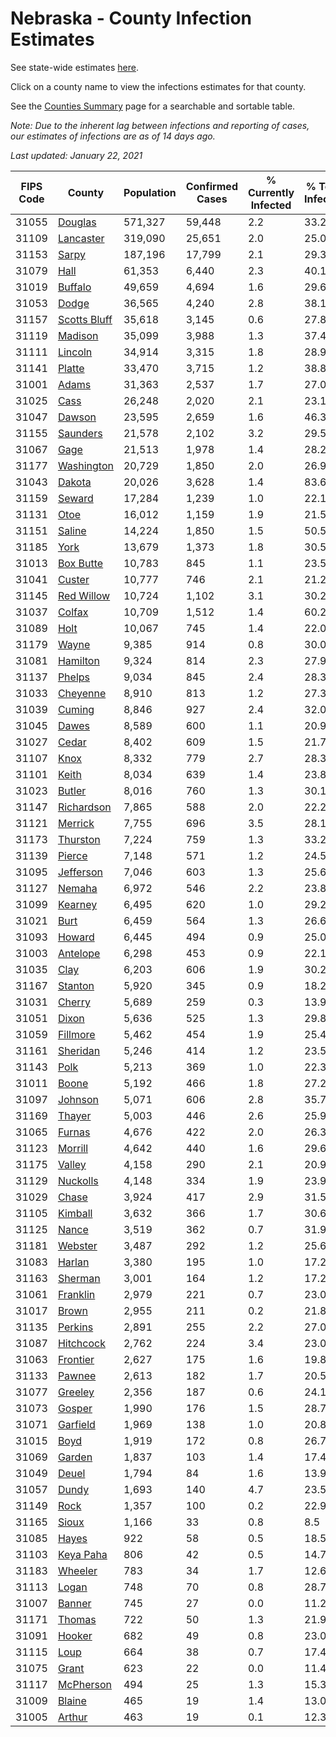 # Nebraska - County Infection Estimates

See state-wide estimates [here](/infections/us-ne).

Click on a county name to view the infections estimates for that county.

See the [Counties Summary](/infections/summary-counties) page for a searchable and sortable table.

*Note: Due to the inherent lag between infections and reporting of cases, our estimates of infections are as of 14 days ago.*

*Last updated: January 22, 2021*

|   FIPS Code |                       County |   Population |   Confirmed Cases |   % Currently Infected |   % Total Infected |
|-------------|------------------------------|--------------|-------------------|------------------------|--------------------|
|       31055 |           [Douglas](douglas) |      571,327 |            59,448 |                    2.2 |               33.2 |
|       31109 |       [Lancaster](lancaster) |      319,090 |            25,651 |                    2.0 |               25.0 |
|       31153 |               [Sarpy](sarpy) |      187,196 |            17,799 |                    2.1 |               29.3 |
|       31079 |                 [Hall](hall) |       61,353 |             6,440 |                    2.3 |               40.1 |
|       31019 |           [Buffalo](buffalo) |       49,659 |             4,694 |                    1.6 |               29.6 |
|       31053 |               [Dodge](dodge) |       36,565 |             4,240 |                    2.8 |               38.1 |
|       31157 | [Scotts Bluff](scotts-bluff) |       35,618 |             3,145 |                    0.6 |               27.8 |
|       31119 |           [Madison](madison) |       35,099 |             3,988 |                    1.3 |               37.4 |
|       31111 |           [Lincoln](lincoln) |       34,914 |             3,315 |                    1.8 |               28.9 |
|       31141 |             [Platte](platte) |       33,470 |             3,715 |                    1.2 |               38.8 |
|       31001 |               [Adams](adams) |       31,363 |             2,537 |                    1.7 |               27.0 |
|       31025 |                 [Cass](cass) |       26,248 |             2,020 |                    2.1 |               23.1 |
|       31047 |             [Dawson](dawson) |       23,595 |             2,659 |                    1.6 |               46.3 |
|       31155 |         [Saunders](saunders) |       21,578 |             2,102 |                    3.2 |               29.5 |
|       31067 |                 [Gage](gage) |       21,513 |             1,978 |                    1.4 |               28.2 |
|       31177 |     [Washington](washington) |       20,729 |             1,850 |                    2.0 |               26.9 |
|       31043 |             [Dakota](dakota) |       20,026 |             3,628 |                    1.4 |               83.6 |
|       31159 |             [Seward](seward) |       17,284 |             1,239 |                    1.0 |               22.1 |
|       31131 |                 [Otoe](otoe) |       16,012 |             1,159 |                    1.9 |               21.5 |
|       31151 |             [Saline](saline) |       14,224 |             1,850 |                    1.5 |               50.5 |
|       31185 |                 [York](york) |       13,679 |             1,373 |                    1.8 |               30.5 |
|       31013 |       [Box Butte](box-butte) |       10,783 |               845 |                    1.1 |               23.5 |
|       31041 |             [Custer](custer) |       10,777 |               746 |                    2.1 |               21.2 |
|       31145 |     [Red Willow](red-willow) |       10,724 |             1,102 |                    3.1 |               30.2 |
|       31037 |             [Colfax](colfax) |       10,709 |             1,512 |                    1.4 |               60.2 |
|       31089 |                 [Holt](holt) |       10,067 |               745 |                    1.4 |               22.0 |
|       31179 |               [Wayne](wayne) |        9,385 |               914 |                    0.8 |               30.0 |
|       31081 |         [Hamilton](hamilton) |        9,324 |               814 |                    2.3 |               27.9 |
|       31137 |             [Phelps](phelps) |        9,034 |               845 |                    2.4 |               28.3 |
|       31033 |         [Cheyenne](cheyenne) |        8,910 |               813 |                    1.2 |               27.3 |
|       31039 |             [Cuming](cuming) |        8,846 |               927 |                    2.4 |               32.0 |
|       31045 |               [Dawes](dawes) |        8,589 |               600 |                    1.1 |               20.9 |
|       31027 |               [Cedar](cedar) |        8,402 |               609 |                    1.5 |               21.7 |
|       31107 |                 [Knox](knox) |        8,332 |               779 |                    2.7 |               28.3 |
|       31101 |               [Keith](keith) |        8,034 |               639 |                    1.4 |               23.8 |
|       31023 |             [Butler](butler) |        8,016 |               760 |                    1.3 |               30.1 |
|       31147 |     [Richardson](richardson) |        7,865 |               588 |                    2.0 |               22.2 |
|       31121 |           [Merrick](merrick) |        7,755 |               696 |                    3.5 |               28.1 |
|       31173 |         [Thurston](thurston) |        7,224 |               759 |                    1.3 |               33.2 |
|       31139 |             [Pierce](pierce) |        7,148 |               571 |                    1.2 |               24.5 |
|       31095 |       [Jefferson](jefferson) |        7,046 |               603 |                    1.3 |               25.6 |
|       31127 |             [Nemaha](nemaha) |        6,972 |               546 |                    2.2 |               23.8 |
|       31099 |           [Kearney](kearney) |        6,495 |               620 |                    1.0 |               29.2 |
|       31021 |                 [Burt](burt) |        6,459 |               564 |                    1.3 |               26.6 |
|       31093 |             [Howard](howard) |        6,445 |               494 |                    0.9 |               25.0 |
|       31003 |         [Antelope](antelope) |        6,298 |               453 |                    0.9 |               22.1 |
|       31035 |                 [Clay](clay) |        6,203 |               606 |                    1.9 |               30.2 |
|       31167 |           [Stanton](stanton) |        5,920 |               345 |                    0.9 |               18.2 |
|       31031 |             [Cherry](cherry) |        5,689 |               259 |                    0.3 |               13.9 |
|       31051 |               [Dixon](dixon) |        5,636 |               525 |                    1.3 |               29.8 |
|       31059 |         [Fillmore](fillmore) |        5,462 |               454 |                    1.9 |               25.4 |
|       31161 |         [Sheridan](sheridan) |        5,246 |               414 |                    1.2 |               23.5 |
|       31143 |                 [Polk](polk) |        5,213 |               369 |                    1.0 |               22.3 |
|       31011 |               [Boone](boone) |        5,192 |               466 |                    1.8 |               27.2 |
|       31097 |           [Johnson](johnson) |        5,071 |               606 |                    2.8 |               35.7 |
|       31169 |             [Thayer](thayer) |        5,003 |               446 |                    2.6 |               25.9 |
|       31065 |             [Furnas](furnas) |        4,676 |               422 |                    2.0 |               26.3 |
|       31123 |           [Morrill](morrill) |        4,642 |               440 |                    1.6 |               29.6 |
|       31175 |             [Valley](valley) |        4,158 |               290 |                    2.1 |               20.9 |
|       31129 |         [Nuckolls](nuckolls) |        4,148 |               334 |                    1.9 |               23.9 |
|       31029 |               [Chase](chase) |        3,924 |               417 |                    2.9 |               31.5 |
|       31105 |           [Kimball](kimball) |        3,632 |               366 |                    1.7 |               30.6 |
|       31125 |               [Nance](nance) |        3,519 |               362 |                    0.7 |               31.9 |
|       31181 |           [Webster](webster) |        3,487 |               292 |                    1.2 |               25.6 |
|       31083 |             [Harlan](harlan) |        3,380 |               195 |                    1.0 |               17.2 |
|       31163 |           [Sherman](sherman) |        3,001 |               164 |                    1.2 |               17.2 |
|       31061 |         [Franklin](franklin) |        2,979 |               221 |                    0.7 |               23.0 |
|       31017 |               [Brown](brown) |        2,955 |               211 |                    0.2 |               21.8 |
|       31135 |           [Perkins](perkins) |        2,891 |               255 |                    2.2 |               27.0 |
|       31087 |       [Hitchcock](hitchcock) |        2,762 |               224 |                    3.4 |               23.0 |
|       31063 |         [Frontier](frontier) |        2,627 |               175 |                    1.6 |               19.8 |
|       31133 |             [Pawnee](pawnee) |        2,613 |               182 |                    1.7 |               20.5 |
|       31077 |           [Greeley](greeley) |        2,356 |               187 |                    0.6 |               24.1 |
|       31073 |             [Gosper](gosper) |        1,990 |               176 |                    1.5 |               28.7 |
|       31071 |         [Garfield](garfield) |        1,969 |               138 |                    1.0 |               20.8 |
|       31015 |                 [Boyd](boyd) |        1,919 |               172 |                    0.8 |               26.7 |
|       31069 |             [Garden](garden) |        1,837 |               103 |                    1.4 |               17.4 |
|       31049 |               [Deuel](deuel) |        1,794 |                84 |                    1.6 |               13.9 |
|       31057 |               [Dundy](dundy) |        1,693 |               140 |                    4.7 |               23.5 |
|       31149 |                 [Rock](rock) |        1,357 |               100 |                    0.2 |               22.9 |
|       31165 |               [Sioux](sioux) |        1,166 |                33 |                    0.8 |                8.5 |
|       31085 |               [Hayes](hayes) |          922 |                58 |                    0.5 |               18.5 |
|       31103 |       [Keya Paha](keya-paha) |          806 |                42 |                    0.5 |               14.7 |
|       31183 |           [Wheeler](wheeler) |          783 |                34 |                    1.7 |               12.6 |
|       31113 |               [Logan](logan) |          748 |                70 |                    0.8 |               28.7 |
|       31007 |             [Banner](banner) |          745 |                27 |                    0.0 |               11.2 |
|       31171 |             [Thomas](thomas) |          722 |                50 |                    1.3 |               21.9 |
|       31091 |             [Hooker](hooker) |          682 |                49 |                    0.8 |               23.0 |
|       31115 |                 [Loup](loup) |          664 |                38 |                    0.7 |               17.4 |
|       31075 |               [Grant](grant) |          623 |                22 |                    0.0 |               11.4 |
|       31117 |       [McPherson](mcpherson) |          494 |                25 |                    1.3 |               15.3 |
|       31009 |             [Blaine](blaine) |          465 |                19 |                    1.4 |               13.0 |
|       31005 |             [Arthur](arthur) |          463 |                19 |                    0.1 |               12.3 |